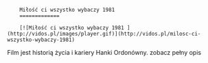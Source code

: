 
        Miłość ci wszystko wybaczy 1981 
        =============
        
        [![Miłość ci wszystko wybaczy 1981 ](http://vidos.pl/images/player.gif)](http://vidos.pl/milosc-ci-wszystko-wybaczy-1981)
        
        
 Film jest historią życia i kariery Hanki Ordonówny. zobacz pełny opis
    